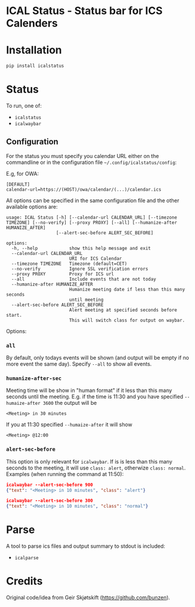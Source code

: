 # ICAL Status - Status bar for ICS Calenders

# Installation

```bash
pip install icalstatus
```

# Status

To run, one of:

- `icalstatus`
- `icalwaybar`

## Configuration

For the status you must specify you calendar URL either on the commandline or in the 
configuration file `~/.config/icalstatus/config`:

E.g, for OWA:

```
[DEFAULT]
calendar-url=https://(HOST)/owa/calendar/(...)/calendar.ics
```

All options can be specified in the same configuration file and
the other available options are:

```
usage: ICAL Status [-h] [--calendar-url CALENDAR_URL] [--timezone TIMEZONE] [--no-verify] [--proxy PROXY] [--all] [--humanize-after HUMANIZE_AFTER]
                   [--alert-sec-before ALERT_SEC_BEFORE]

options:
  -h, --help            show this help message and exit
  --calendar-url CALENDAR_URL
                        URI for ICS Calendar
  --timezone TIMEZONE   Timezone (default=CET)
  --no-verify           Ignore SSL verification errors
  --proxy PROXY         Proxy for ICS url
  --all                 Include events that are not today
  --humanize-after HUMANIZE_AFTER
                        Humanize meeting date if less than this many seconds 
                        until meeting
  --alert-sec-before ALERT_SEC_BEFORE
                        Alert meeting at specified seconds before start. 
                        This will switch class for output on waybar.
```

Options:

### `all`

By default, only todays events will be shown (and output will be empty if
no more event the same day). Specify `--all` to show all events.

### `humanize-after-sec`

Meeting time will be show in "human format" if it less than this
many seconds until the meeting. E.g. if the time is 11:30 and you
have specified `--humaize-after 3600` the output will be

```
<Meeting> in 30 minutes
```

If you at 11:30 specified `--humaize-after` it will show

```
<Meeting> @12:00
```

### `alert-sec-before`

This option is only relevant for `icalwaybar`. If is is less than this
many seconds to the meeting, it will use `class: alert`, otherwize
`class: normal`. Examples (when running the command at 11:50):

```json
icalwaybar --alert-sec-before 900
{"text": "<Meeting> in 10 minutes", "class": "alert"}
```

```json
icalwaybar --alert-sec-before 300
{"text": "<Meeting> in 10 minutes", "class": "normal"}
```

# Parse

A tool to parse ics files and output summary to stdout is included:

- `icalparse`

# Credits

Original code/idea from Geir Skjøtskift (https://github.com/bunzen).
